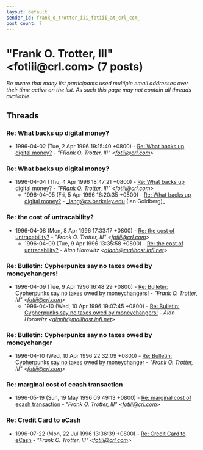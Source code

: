 ```yaml
---
layout: default
sender_id: frank_o_trotter_iii_fotiii_at_crl_com_
post_count: 7
---
```


# "Frank O. Trotter, III" <fotiii<span>@</span>crl.com> (7 posts)

_Be aware that many list participants used multiple email addresses over their time active on the list. As such this page may not contain all threads available._

## Threads

### Re: What backs up digital money?
+ 1996-04-02 (Tue, 2 Apr 1996 19:15:40 +0800) - [Re: What backs up digital money?](/archive/1996/04/7088143c35878bf531a57d35e1d235694b5eb0c0e722af50bbd56915b0f5ff92) - _"FRank O. Trotter, III" \<fotiii@crl.com\>_

### Re: What backs up digital money?
+ 1996-04-04 (Thu, 4 Apr 1996 18:47:21 +0800) - [Re: What backs up digital money?](/archive/1996/04/db1c22f8d4badae55c1bb120a3d582ec191fa4854b5d2e9e36089f883cc17538) - _"FRank O. Trotter, III" \<fotiii@crl.com\>_
  + 1996-04-05 (Fri, 5 Apr 1996 16:20:35 +0800) - [Re: What backs up digital money?](/archive/1996/04/df033ed1f7ba7a9019dad60ff8fd318f1d24595011fa175a7e37b97a3dd5dc48) - _iang@cs.berkeley.edu (Ian Goldberg)_

### Re: the cost of untracability?
+ 1996-04-08 (Mon, 8 Apr 1996 17:33:17 +0800) - [Re: the cost of untracability?](/archive/1996/04/2bad9d0cd48da3ecd91db13486c50bda78842076ce3c59d4bc30a54e26f096b2) - _"Frank O. Trotter, III" \<fotiii@crl.com\>_
  + 1996-04-09 (Tue, 9 Apr 1996 13:35:58 +0800) - [Re: the cost of untracability?](/archive/1996/04/f1970a63a3987280189ab12fe4bd57bf875e2b96240b2acc74049ecfb877957e) - _Alan Horowitz \<alanh@mailhost.infi.net\>_

### Re: Bulletin: Cypherpunks say no taxes owed by moneychangers!
+ 1996-04-09 (Tue, 9 Apr 1996 16:48:29 +0800) - [Re: Bulletin: Cypherpunks say no taxes owed by moneychangers!](/archive/1996/04/3a39c87b0bd9f888c7764b1d2e420241e59659be6cf8342beaacacbf9ccc1977) - _"Frank O. Trotter, III" \<fotiii@crl.com\>_
  + 1996-04-10 (Wed, 10 Apr 1996 19:07:45 +0800) - [Re: Bulletin: Cypherpunks say no taxes owed by moneychangers!](/archive/1996/04/40e54f5a7f2f06ec023baef8396d37632de4a93027b52e2fe5e68a0c06a85422) - _Alan Horowitz \<alanh@mailhost.infi.net\>_

### Re: Bulletin: Cypherpunks say no taxes owed by moneychanger
+ 1996-04-10 (Wed, 10 Apr 1996 22:32:09 +0800) - [Re: Bulletin: Cypherpunks say no taxes owed by moneychanger](/archive/1996/04/2f84c985dad901ddb41b9149831abd193b379904ddb1539d963b7a5d74a2cac0) - _"Frank O. Trotter, III" \<fotiii@crl.com\>_

### Re: marginal cost of ecash transaction
+ 1996-05-19 (Sun, 19 May 1996 09:49:13 +0800) - [Re: marginal cost of ecash transaction](/archive/1996/05/d853417deb7c777fe19517d791db2790da0cdb192096318e16da4365ac996be5) - _"Frank O. Trotter, III" \<fotiii@crl.com\>_

### Re: Credit Card to eCash
+ 1996-07-22 (Mon, 22 Jul 1996 13:36:39 +0800) - [Re: Credit Card to eCash](/archive/1996/07/e302e26e850d5654249b80f161f5e80925beb0ba780761910312ae72f060f817) - _"Frank O. Trotter, III" \<fotiii@crl.com\>_

